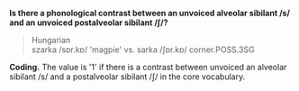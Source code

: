 **Is there a phonological contrast between an unvoiced alveolar sibilant /s/ and an unvoiced postalveolar sibilant /ʃ/?**

>Hungarian<br/>
>szarka /sɒr.kɒ/ 'magpie' vs. sarka /ʃɒr.kɒ/ corner.POSS.3SG

**Coding.** The value is '1' if there is a contrast between unvoiced an alveolar sibilant /s/ and a postalveolar sibilant /ʃ/ in the core vocabulary.
